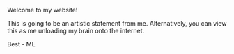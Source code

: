 Welcome to my website! 

This is going to be an artistic statement from me. Alternatively, you can view this as me unloading my brain onto the internet.

Best - 
ML
